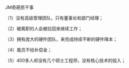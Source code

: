 JM奇葩若干事

（1）没有高级管理团队，只有董事长和部门经理；

（2）被离职的人会被拉回来继续工作；

（3）拥有庞大的硬件团队，来完成持续不断的硬件降本；

（4）裁员不给补偿金；

（5）400多人却没有几个硕士工程师，没有核心技术的投入；
